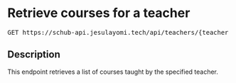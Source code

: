 # Retrieve courses for a teacher

<pre id='liveapi-code'>GET https://schub-api.jesulayomi.tech/api/teachers/{teacher_id}/courses
</pre>

## Description
This endpoint retrieves a list of courses taught by the specified teacher.
